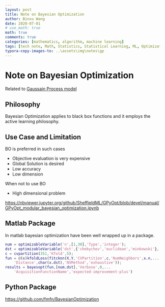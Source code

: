 ```yaml
---
layout: post
title: Note on Bayesian Optimization
author: Binxu Wang
date: 2020-07-01
# use_math: true
math: true
comments: true
categories: [mathematics, algorithm, machine learning]
tags: [tech note, Math, Statistics, Statistical Learning, ML, Optimization]
typora-copy-images-to: ..\assets\img\notes\gp
---
```


# Note on Bayesian Optimization

Related to [Gaussain Process model](Note-on-Gaussian-Process.md)

## Philosophy 

Bayesian Optimization applies to black box functions and it employs the active learning philosophy. 



## Use Case and Limitation

BO is preferred in such cases

* Objective evaluation is very expensive
* Global Solution is desired
* Low accuracy
* Low dimension

When not to use BO

* High dimensional problem

https://nbviewer.jupyter.org/github/SheffieldML/GPyOpt/blob/devel/manual/GPyOpt_modular_bayesian_optimization.ipynb



## Matlab Package

In matlab bayesian optimization have been well wrapped up in a package. 

```matlab
num = optimizableVariable('n',[1,30],'Type','integer');
dst = optimizableVariable('dst',{'chebychev','euclidean','minkowski'},'Type','categorical');
c = cvpartition(351,'Kfold',5);
fun = @(x)kfoldLoss(fitcknn(X,Y,'CVPartition',c,'NumNeighbors',x.n,...
    'Distance',char(x.dst),'NSMethod','exhaustive'));
results = bayesopt(fun,[num,dst],'Verbose',0,...
    'AcquisitionFunctionName','expected-improvement-plus')
```

## Python Package

https://github.com/fmfn/BayesianOptimization